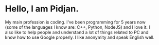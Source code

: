 # Hello, I am Pidjan.
My main profession is coding.
I've been programming for 5 years now (some of the languages I know are: C++, Python, NodeJS) and I love it.
I also like to help people and understand a lot of things related to PC and know how to use Google properly. I like anonymity and speak English well. 
